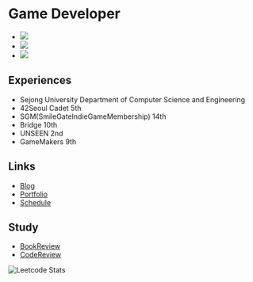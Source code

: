 # **Game Developer**

<!-- [![Tech Blog Badge](http://img.shields.io/badge/-Tech%20blog-black?style=flat-square&logo=github&link=https://fkdl0048.github.io/)](https://fkdl0048.github.io/)   -->
<!-- [![Gmail Badge](https://img.shields.io/badge/Gmail-d14836?style=flat-square&logo=Gmail&logoColor=white&link=mailto:fkdl000048@gmail.com)](mailto:fkdl000048@gmail.com)  -->

- <img src="https://img.shields.io/badge/Unity-FFFFFF?style=for-the-badge&logo=unity&logoColor=black">
- <img src="https://img.shields.io/badge/Unreal-FFFFFF?style=for-the-badge&logo=unrealengine&logoColor=black">
- <img src="https://img.shields.io/badge/Godot-FFFFFF?style=for-the-badge&logo=godotengine&logoColor=black">

## Experiences

- Sejong University Department of Computer Science and Engineering
- 42Seoul Cadet 5th  
- SGM(SmileGateIndieGameMembership) 14th  
- Bridge 10th  
- UNSEEN 2nd  
- GameMakers 9th

## Links

- [Blog](https://fkdl0048.github.io/)
- [Portfolio](https://dust-sugar-09a.notion.site/46d882eee80247caaa082a6a3a30a5bc?pvs=74)
- [Schedule](https://github.com/users/fkdl0048/projects/5)

## Study

- [BookReview](https://github.com/fkdl0048/BookReview)
- [CodeReview](https://github.com/fkdl0048/CodeReview)

![Leetcode Stats](https://leetcard.jacoblin.cool/fkdl000048)
